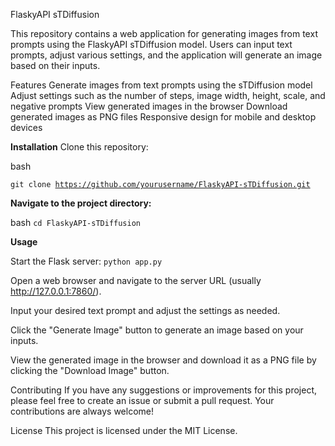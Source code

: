 FlaskyAPI sTDiffusion

This repository contains a web application for generating images from text prompts using the FlaskyAPI sTDiffusion model. Users can input text prompts, adjust various settings, and the application will generate an image based on their inputs.

Features
Generate images from text prompts using the sTDiffusion model
Adjust settings such as the number of steps, image width, height, scale, and negative prompts
View generated images in the browser
Download generated images as PNG files
Responsive design for mobile and desktop devices

<b>Installation</b>
Clone this repository:

bash

<code>git clone https://github.com/yourusername/FlaskyAPI-sTDiffusion.git</code>

<b>Navigate to the project directory:</b>

bash
<code>cd FlaskyAPI-sTDiffusion</code>


<b>Usage</b>

Start the Flask server:
<code>python app.py</code>

Open a web browser and navigate to the server URL (usually http://127.0.0.1:7860/).

Input your desired text prompt and adjust the settings as needed.

Click the "Generate Image" button to generate an image based on your inputs.

View the generated image in the browser and download it as a PNG file by clicking the "Download Image" button.

Contributing
If you have any suggestions or improvements for this project, please feel free to create an issue or submit a pull request. Your contributions are always welcome!

License
This project is licensed under the MIT License.
